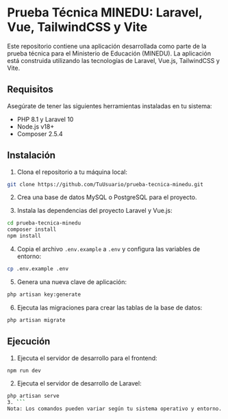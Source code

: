 # Prueba Técnica MINEDU: Laravel, Vue, TailwindCSS y Vite

Este repositorio contiene una aplicación desarrollada como parte de la prueba técnica para el Ministerio de Educación (MINEDU). La aplicación está construida utilizando las tecnologías de Laravel, Vue.js, TailwindCSS y Vite.

## Requisitos

Asegúrate de tener las siguientes herramientas instaladas en tu sistema:

- PHP 8.1 y Laravel 10
- Node.js v18+
- Composer 2.5.4

## Instalación

1. Clona el repositorio a tu máquina local:

```bash
git clone https://github.com/TuUsuario/prueba-tecnica-minedu.git
```

2. Crea una base de datos MySQL o PostgreSQL para el proyecto.

3. Instala las dependencias del proyecto Laravel y Vue.js:

```bash
cd prueba-tecnica-minedu
composer install
npm install
```

4. Copia el archivo `.env.example` a `.env` y configura las variables de entorno:

```bash
cp .env.example .env
```
5. Genera una nueva clave de aplicación:
```bash
php artisan key:generate
```

6. Ejecuta las migraciones para crear las tablas de la base de datos:

```bash
php artisan migrate
```

## Ejecución
1. Ejecuta el servidor de desarrollo para el frontend:
```bash
npm run dev
```
2. Ejecuta el servidor de desarrollo de Laravel:
```bash
php artisan serve
3. ```
Nota: Los comandos pueden variar según tu sistema operativo y entorno.
